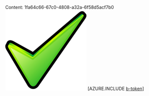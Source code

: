Content: 1fa64c66-67c0-4808-a32a-6f58d5acf7b0![image](631e067d-8f9d-4d5b-be3d-3135ea570c0d.png)
[AZURE.INCLUDE [b-token](5faec167-66a4-4cee-9bb1-560f01686bad.md)]
